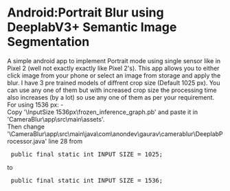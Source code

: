 # Android:Portrait Blur using DeeplabV3+ Semantic Image Segmentation 
A simple android app to implement Portrait mode using single sensor like in Pixel 2 (well not exactly exactly like Pixel 2's). This app allows you to either click image from your phone or select an image from storage and apply the blur.
I have 3 pre trained models of diffrent crop size (Default 1025 px). You can use any one of them but with increased crop size the processing time also increases (by a lot) so use any one of them as per your requirement.
<br>For using 1536 px: -<br>Copy '\InputSize 1536px\frozen_inference_graph.pb' and paste it in 'CameraBlur\app\src\main\assets\'. 
<br>Then change '\CameraBlur\app\src\main\java\com\anondev\gaurav\camerablur\DeeplabProcessor.java' line 28 from <pre> public final static int INPUT_SIZE = 1025;</pre> to <pre> public final static int INPUT_SIZE = 1536;</pre>  